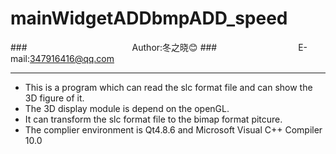 mainWidgetADDbmpADD_speed
===========================
###　　　　　　　　　　　　Author:冬之晓:blush:
###　　　　　　　　　 E-mail:347916416@qq.com
***
- This is a program which can read the slc format file and can show the 3D figure of it. 
- The 3D display module is depend on the openGL.
- It can transform the slc format file to the bimap format pitcure.
- The complier environment is Qt4.8.6 and Microsoft Visual C++ Compiler 10.0
